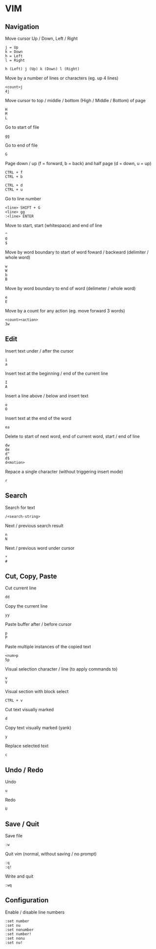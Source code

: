 # VIM

## Navigation

Move cursor Up / Down, Left / Right

	j = Up
	k = Down
	h = Left
	l = Right

	h (Left) j (Up) k (Down) l (Right)

Move by a number of lines or characters (eg. up 4 lines)

	<count>j
	4j

Move cursor to top / middle / bottom (High / Middle / Bottom) of page

	H
	M
	L

Go to start of file

	gg

Go to end of file

	G

Page down / up (f = forward, b = back) and half page (d = down, u = up)

	CTRL + f
	CTRL + b

	CTRL + d
	CTRL + u

Go to line number

	<line> SHIFT + G
	<line> gg
	:<line> ENTER

Move to start, start (whitespace) and end of line

	^
	0
	$

Move by word boundary to start of word foward / backward (delimiter / whole word)

	w
	W
	b
	B

Move by word boundary to end of word (delimeter / whole word)

	e
	E

Move by a count for any action (eg. move forward 3 words)

	<count><action>
	3w

## Edit

Insert text under / after the cursor

	i
	a

Insert text at the beginning / end of the current line

	I
	A

Insert a line above / below and insert text

	o
	O

Insert text at the end of the word

	ea

Delete to start of next word, end of current word, start / end of line

	dw
	de
	d^
	d$
	d<motion>

Repace a single character (without triggering insert mode)

	r

## Search

Search for text

	/<search-string>

Next / previous search result

	n
	N

Next / previous word under cursor

	*
	#

## Cut, Copy, Paste

Cut current line

	dd

Copy the current line

	yy

Paste buffer after / before cursor

	p
	P

Paste multiple instances of the copied text

	<num>p
	5p

Visual selection character / line (to apply commands to)

	v
	V

Visual section with block select

	CTRL + v

Cut text visually marked

	d

Copy text visually marked (yank)

	y

Replace selected text

	c

## Undo / Redo

Undo

	u

Redo

	U

## Save / Quit

Save file

	:w

Quit vim (normal, without saving / no prompt)

	:q
	:q!

Write and quit

	:wq

## Configuration

Enable / disable line numbers

	:set number
	:set nu
	:set nonumber
	:set number!
	:set nonu
	:set nu!
